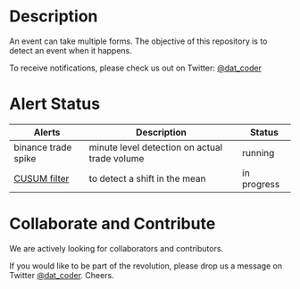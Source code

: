 # Description

An event can take multiple forms. The objective of this repository is to detect an event when it happens. 

To receive notifications, please check us out on Twitter: [@dat_coder](https://twitter.com/dat_coder)

# Alert Status

| Alerts | Description | Status | 
| --- | --- | --- |
| binance trade spike | minute level detection on actual trade volume | running |
| [CUSUM filter](https://en.wikipedia.org/wiki/CUSUM) | to detect a shift in the mean | in progress |

# Collaborate and Contribute

We are actively looking for collaborators and contributors. 

If you would like to be part of the revolution, please drop us a message on Twitter [@dat_coder](https://twitter.com/dat_coder). Cheers.
